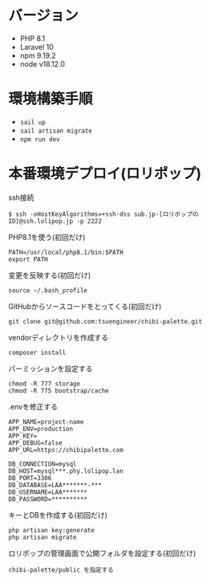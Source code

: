 # バージョン
- PHP 8.1
- Laravel 10
- npm 9.19.2
- node v18.12.0

# 環境構築手順

- `sail up`
- `sail artisan migrate`
- `npm run dev` 

# 本番環境デプロイ(ロリポップ)

ssh接続
```
$ ssh -oHostKeyAlgorithms=+ssh-dss sub.jp-[ロリポップのID]@ssh.lolipop.jp -p 2222
```

PHP8.1を使う(初回だけ)
```
PATH=/usr/local/php8.1/bin:$PATH
export PATH
```

変更を反映する(初回だけ)
```
source ~/.bash_profile
```

GitHubからソースコードをとってくる(初回だけ)
```
git clone git@github.com:tsuengineer/chibi-palette.git
```

vendorディレクトリを作成する
```
composer install
```

パーミッションを設定する
```
chmod -R 777 storage
chmod -R 775 bootstrap/cache
```

.envを修正する
```
APP_NAME=project-name
APP_ENV=production
APP_KEY=
APP_DEBUG=false
APP_URL=https://chibipalette.com

DB_CONNECTION=mysql
DB_HOST=mysql***.phy.lolipop.lan
DB_PORT=3306
DB_DATABASE=LAA*******-***
DB_USERNAME=LAA*******
DB_PASSWORD=**********
```

キーとDBを作成する(初回だけ)
```
php artisan key:generate
php artisan migrate
```

ロリポップの管理画面で公開フォルダを設定する(初回だけ)
```
chibi-palette/public を指定する
```
